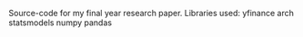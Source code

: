 Source-code for my final year research paper.
Libraries used:
yfinance
arch
statsmodels
numpy
pandas

